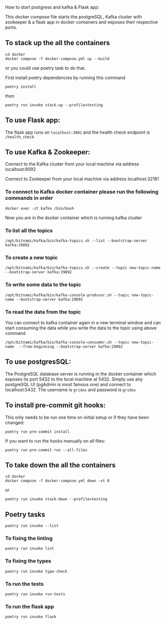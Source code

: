 How to start postgress and kafka & Flask app:

This docker compose file starts the postgreSQL, Kafka  cluster with zookeeper & a flask app in docker containers and exposes their respective ports. 

## To stack up the all the containers
```
cd docker
docker compose -f docker-compose.yml up --build
```
or you could use poetry task to do that.

First install poetry dependencies by running this command
```
poetry install
```
then 
```
poetry run invoke stack-up --profile=testing
```


## To use Flask app:

The flask app runs on `localhost:3001` and the health check endpoint is `/health_check`


## To use Kafka & Zookeeper:

Connect to the Kafka cluster from your local machine via address localhost:9092

Connect to Zookeeper from your local machine via address localhost:32181

### To connect to Kafka docker container please run the following commands in order

```
docker exec -it kafka /bin/bash
```
Now you are in the docker container which is running kafka cluster


### To list all the topics 

```
/opt/bitnami/kafka/bin/kafka-topics.sh --list --bootstrap-server kafka:29092
```
### To create a new topic 

```
/opt/bitnami/kafka/bin/kafka-topics.sh --create --topic new-topic-name --bootstrap-server kafka:29092
```
### To write some data to the topic 

```
/opt/bitnami/kafka/bin/kafka-console-producer.sh --topic new-topic-name --bootstrap-server kafka:29092
```
### To read the data from the topic 
You can connect to kafka container again in a new terminal window and can start consuming the data while you write the data to the topic using above command

```
/opt/bitnami/kafka/bin/kafka-console-consumer.sh --topic new-topic-name  --from-beginning --bootstrap-server kafka:29092
```

## To use postgresSQL:

The PostgreSQL database server is running in the docker container which exposes its port 5432 to the local machine at 5432. Simply use any postgreSQL UI (pgAdmin is most famous one) and connect to localhost:5432. The username is `gridos` and password is `gridos`


## To install pre-commit git hooks:
This only needs to be run one time on initial setup or if they have been changed:
```
poetry run pre-commit install
```
If you want to run the hooks manually on all files:
```
poetry run pre-commit run --all-files
```

## To take down the all the containers
```
cd docker
docker compose -f docker-compose.yml down -vt 0
```
or

```
poetry run invoke stack-down --profile=testing
```

## Poetry tasks 
```
poetry run invoke --list
```
### To fixing the linting

```
poetry run invoke lint
```

### To fixing the types

```
poetry run invoke type-check
```

### To run the tests

```
poetry run invoke run-tests
```


### To run the flask app

```
poetry run invoke flask
```
